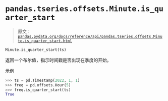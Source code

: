 # `pandas.tseries.offsets.Minute.is_quarter_start`

> 原文：[`pandas.pydata.org/docs/reference/api/pandas.tseries.offsets.Minute.is_quarter_start.html`](https://pandas.pydata.org/docs/reference/api/pandas.tseries.offsets.Minute.is_quarter_start.html)

```py
Minute.is_quarter_start(ts)
```

返回一个布尔值，指示时间戳是否出现在季度的开始。

示例

```py
>>> ts = pd.Timestamp(2022, 1, 1)
>>> freq = pd.offsets.Hour(5)
>>> freq.is_quarter_start(ts)
True 
```
